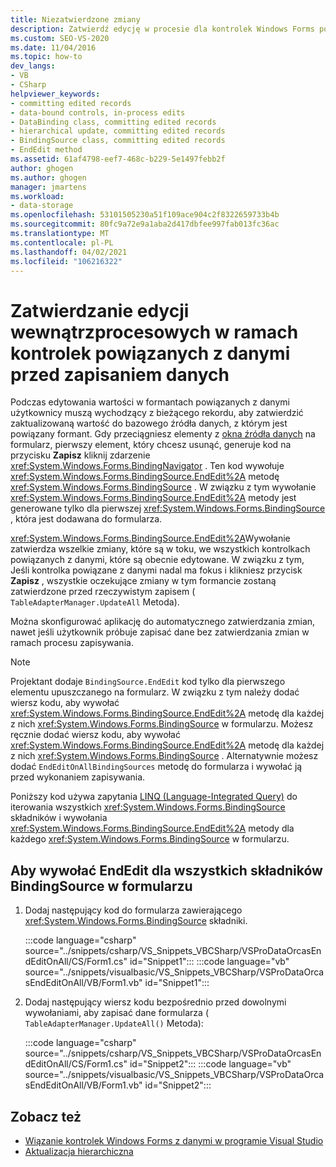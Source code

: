 ```yaml
---
title: Niezatwierdzone zmiany
description: Zatwierdź edycję w procesie dla kontrolek Windows Forms powiązanych z danymi przed zapisaniem danych. Wywołaj EndEdit dla wszystkich składników BindingSource w formularzu.
ms.custom: SEO-VS-2020
ms.date: 11/04/2016
ms.topic: how-to
dev_langs:
- VB
- CSharp
helpviewer_keywords:
- committing edited records
- data-bound controls, in-process edits
- DataBinding class, committing edited records
- hierarchical update, committing edited records
- BindingSource class, committing edited records
- EndEdit method
ms.assetid: 61af4798-eef7-468c-b229-5e1497febb2f
author: ghogen
ms.author: ghogen
manager: jmartens
ms.workload:
- data-storage
ms.openlocfilehash: 53101505230a51f109ace904c2f8322659733b4b
ms.sourcegitcommit: 80fc9a72e9a1aba2d417dbfee997fab013fc36ac
ms.translationtype: MT
ms.contentlocale: pl-PL
ms.lasthandoff: 04/02/2021
ms.locfileid: "106216322"
---
```

# <a name="commit-in-process-edits-on-data-bound-controls-before-saving-data"></a>Zatwierdzanie edycji wewnątrzprocesowych w ramach kontrolek powiązanych z danymi przed zapisaniem danych

Podczas edytowania wartości w formantach powiązanych z danymi użytkownicy muszą wychodzący z bieżącego rekordu, aby zatwierdzić zaktualizowaną wartość do bazowego źródła danych, z którym jest powiązany formant. Gdy przeciągniesz elementy z [okna źródła danych](add-new-data-sources.md) na formularz, pierwszy element, który chcesz usunąć, generuje kod na przycisku **Zapisz** kliknij zdarzenie <xref:System.Windows.Forms.BindingNavigator> . Ten kod wywołuje <xref:System.Windows.Forms.BindingSource.EndEdit%2A> metodę <xref:System.Windows.Forms.BindingSource> . W związku z tym wywołanie <xref:System.Windows.Forms.BindingSource.EndEdit%2A> metody jest generowane tylko dla pierwszej <xref:System.Windows.Forms.BindingSource> , która jest dodawana do formularza.

<xref:System.Windows.Forms.BindingSource.EndEdit%2A>Wywołanie zatwierdza wszelkie zmiany, które są w toku, we wszystkich kontrolkach powiązanych z danymi, które są obecnie edytowane. W związku z tym, Jeśli kontrolka powiązane z danymi nadal ma fokus i klikniesz przycisk **Zapisz** , wszystkie oczekujące zmiany w tym formancie zostaną zatwierdzone przed rzeczywistym zapisem ( `TableAdapterManager.UpdateAll` Metoda).

Można skonfigurować aplikację do automatycznego zatwierdzania zmian, nawet jeśli użytkownik próbuje zapisać dane bez zatwierdzania zmian w ramach procesu zapisywania.

> [!NOTE]
> Projektant dodaje `BindingSource.EndEdit` kod tylko dla pierwszego elementu upuszczanego na formularz. W związku z tym należy dodać wiersz kodu, aby wywołać <xref:System.Windows.Forms.BindingSource.EndEdit%2A> metodę dla każdej z nich <xref:System.Windows.Forms.BindingSource> w formularzu. Możesz ręcznie dodać wiersz kodu, aby wywołać <xref:System.Windows.Forms.BindingSource.EndEdit%2A> metodę dla każdej z nich <xref:System.Windows.Forms.BindingSource> . Alternatywnie możesz dodać `EndEditOnAllBindingSources` metodę do formularza i wywołać ją przed wykonaniem zapisywania.

Poniższy kod używa zapytania [LINQ (Language-Integrated Query)](/dotnet/csharp/linq/) do iterowania wszystkich <xref:System.Windows.Forms.BindingSource> składników i wywołania <xref:System.Windows.Forms.BindingSource.EndEdit%2A> metody dla każdego <xref:System.Windows.Forms.BindingSource> w formularzu.

## <a name="to-call-endedit-for-all-bindingsource-components-on-a-form"></a>Aby wywołać EndEdit dla wszystkich składników BindingSource w formularzu

1. Dodaj następujący kod do formularza zawierającego <xref:System.Windows.Forms.BindingSource> składniki.

     :::code language="csharp" source="../snippets/csharp/VS_Snippets_VBCSharp/VSProDataOrcasEndEditOnAll/CS/Form1.cs" id="Snippet1":::
     :::code language="vb" source="../snippets/visualbasic/VS_Snippets_VBCSharp/VSProDataOrcasEndEditOnAll/VB/Form1.vb" id="Snippet1":::

2. Dodaj następujący wiersz kodu bezpośrednio przed dowolnymi wywołaniami, aby zapisać dane formularza ( `TableAdapterManager.UpdateAll()` Metoda):

     :::code language="csharp" source="../snippets/csharp/VS_Snippets_VBCSharp/VSProDataOrcasEndEditOnAll/CS/Form1.cs" id="Snippet2":::
     :::code language="vb" source="../snippets/visualbasic/VS_Snippets_VBCSharp/VSProDataOrcasEndEditOnAll/VB/Form1.vb" id="Snippet2":::

## <a name="see-also"></a>Zobacz też

- [Wiązanie kontrolek Windows Forms z danymi w programie Visual Studio](../data-tools/bind-windows-forms-controls-to-data-in-visual-studio.md)
- [Aktualizacja hierarchiczna](../data-tools/hierarchical-update.md)
